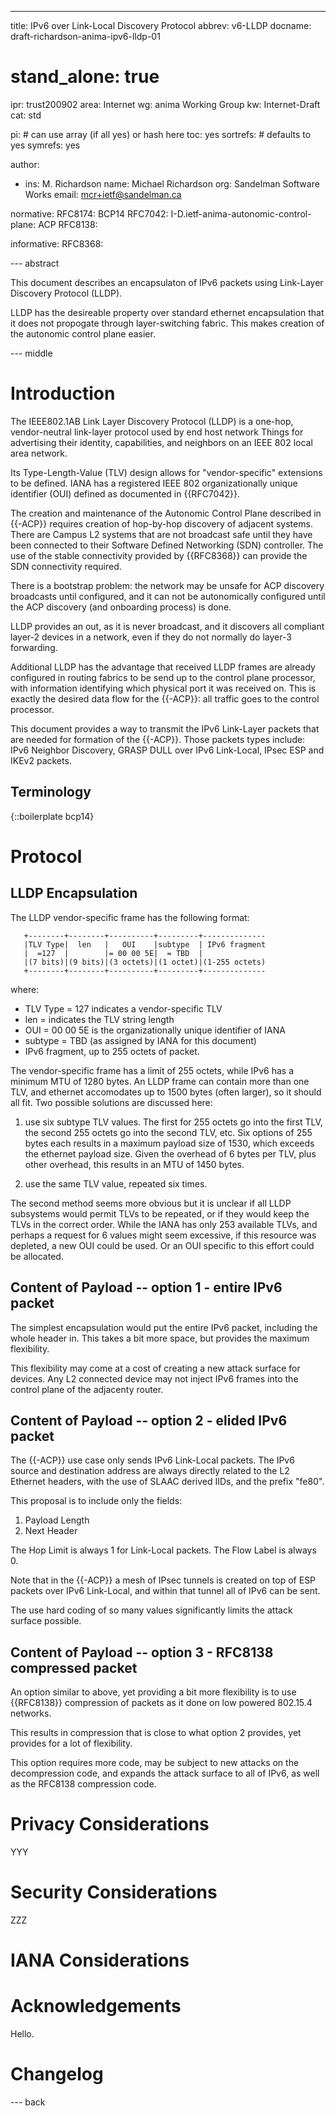 ---
title: IPv6 over Link-Local Discovery Protocol
abbrev: v6-LLDP
docname: draft-richardson-anima-ipv6-lldp-01

# stand_alone: true

ipr: trust200902
area: Internet
wg: anima Working Group
kw: Internet-Draft
cat: std

pi:    # can use array (if all yes) or hash here
  toc: yes
  sortrefs:   # defaults to yes
  symrefs: yes

author:


- ins: M. Richardson
  name: Michael Richardson
  org: Sandelman Software Works
  email: mcr+ietf@sandelman.ca

normative:
  RFC8174: BCP14
  RFC7042:
  I-D.ietf-anima-autonomic-control-plane: ACP
  RFC8138:

informative:
  RFC8368:

--- abstract

This document describes an encapsulaton of IPv6 packets using Link-Layer
Discovery Protocol (LLDP).

LLDP has the desireable property over standard ethernet encapsulation that it
does not propogate through layer-switching fabric.  This makes creation of
the autonomic control plane easier.

--- middle

# Introduction

The IEEE802.1AB Link Layer Discovery Protocol (LLDP) is a one-hop,
vendor-neutral link-layer protocol used by end host network Things
for advertising their identity, capabilities, and neighbors on an
IEEE 802 local area network.

Its Type-Length-Value (TLV) design allows for "vendor-specific" extensions to
be defined.  IANA has a registered IEEE 802 organizationally unique
identifier (OUI) defined as documented in {{RFC7042}}.

The creation and maintenance of the Autonomic Control Plane described in
{{-ACP}} requires creation of hop-by-hop discovery of adjacent systems.
There are Campus L2 systems that are not broadcast safe until they have been
connected to their Software Defined Networking (SDN) controller.
The use of the stable connectivity provided by {{RFC8368}} can provide the
SDN connectivity required.

There is a bootstrap problem: the network may be unsafe for ACP discovery
broadcasts until configured, and it can not be autonomically configured until
the ACP discovery (and onboarding process) is done.

LLDP provides an out, as it is never broadcast, and it discovers all
compliant layer-2 devices in a network, even if they do not normally do
layer-3 forwarding.

Additional LLDP has the advantage that received LLDP frames are already
configured in routing fabrics to be send up to the control plane processor,
with information identifying which physical port it was received on.
This is exactly the desired data flow for the {{-ACP}}: all traffic goes to
the control processor.

This document provides a way to transmit the IPv6 Link-Layer packets that are
needed for formation of the {{-ACP}}.  Those packets types include: IPv6
Neighbor Discovery, GRASP DULL over IPv6 Link-Local, IPsec ESP and IKEv2
packets.

## Terminology

{::boilerplate bcp14}

# Protocol

## LLDP Encapsulation

The LLDP vendor-specific frame has the following format:

~~~~
   +--------+--------+----------+---------+--------------
   |TLV Type|  len   |   OUI    |subtype  | IPv6 fragment
   |  =127  |        |= 00 00 5E|  = TBD  |
   |(7 bits)|(9 bits)|(3 octets)|(1 octet)|(1-255 octets)
   +--------+--------+----------+---------+--------------
~~~~

   where:

*  TLV Type = 127 indicates a vendor-specific TLV
*  len = indicates the TLV string length
*  OUI = 00 00 5E is the organizationally unique identifier of IANA
*  subtype = TBD (as assigned by IANA for this document)
*  IPv6 fragment, up to 255 octets of packet.

The vendor-specific frame has a limit of 255 octets, while IPv6 has a minimum
MTU of 1280 bytes.  An LLDP frame can contain more than one TLV, and ethernet
accomodates up to 1500 bytes (often larger), so it should all fit.
Two possible solutions are discussed here:

1. use six subtype TLV values.  The first for 255 octets go into the first
   TLV, the second 255 octets go into the second TLV, etc.  Six options
   of 255 bytes each results in a maximum payload size of 1530, which
   exceeds the ethernet payload size.  Given the overhead of 6 bytes
   per TLV, plus other overhead, this results in an MTU of 1450 bytes.

2. use the same TLV value, repeated six times.

The second method seems more obvious but it is unclear if all LLDP subsystems
would permit TLVs to be repeated, or if they would keep the TLVs in the
correct order.   While the IANA has only 253 available TLVs, and perhaps
a request for 6 values might seem excessive, if this resource was depleted, a
new OUI could be used.  Or an OUI specific to this effort could be allocated.

## Content of Payload -- option 1 - entire IPv6 packet

The simplest encapsulation would put the entire IPv6 packet, including the
whole header in.  This takes a bit more space, but provides the maximum
flexibility.

This flexibility may come at a cost of creating a new attack surface for
devices. Any L2 connected device may not inject IPv6 frames into the control
plane of the adjacenty router.

## Content of Payload -- option 2 - elided IPv6 packet

The {{-ACP}} use case only sends IPv6 Link-Local packets.  The IPv6 source
and destination address are always directly related to the L2 Ethernet
headers, with the use of SLAAC derived IIDs, and the prefix "fe80".

This proposal is to include only the fields:
1. Payload Length
2. Next Header

The Hop Limit is always 1 for Link-Local packets.
The Flow Label is always 0.

Note that in the {{-ACP}} a mesh of IPsec tunnels is created on top of ESP packets
over IPv6 Link-Local, and within that tunnel all of IPv6 can be sent.

The use hard coding of so many values significantly limits the attack surface
possible.

## Content of Payload -- option 3 - RFC8138 compressed packet

An option similar to above, yet providing a bit more flexibility is to use
{{RFC8138}} compression of packets as it done on low powered 802.15.4
networks.

This results in compression that is close to what option 2 provides, yet
provides for a lot of flexibility.

This option requires more code, may be subject to new attacks on the
decompression code, and expands the attack surface to all of IPv6, as well as
the RFC8138 compression code.

# Privacy Considerations

YYY

# Security Considerations

ZZZ

# IANA Considerations

# Acknowledgements

Hello.

# Changelog


--- back

